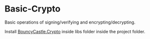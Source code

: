 # Basic-Crypto
Basic operations of signing/verifying and encrypting/decrypting.

Install [BouncyCastle.Crypto](https://www.bouncycastle.org/) inside libs folder inside the project folder.

